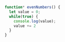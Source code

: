 ---
---
```javascript
function* evenNumbers() {
  let value = 0;
  while(true) {
    console.log(value);
    value += 2
  }
}
```
